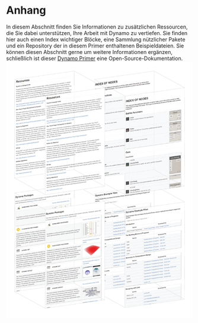 

# Anhang

In diesem Abschnitt finden Sie Informationen zu zusätzlichen Ressourcen, die Sie dabei unterstützen, Ihre Arbeit mit Dynamo zu vertiefen. Sie finden hier auch einen Index wichtiger Blöcke, eine Sammlung nützlicher Pakete und ein Repository der in diesem Primer enthaltenen Beispieldateien. Sie können diesen Abschnitt gerne um weitere Informationen ergänzen, schließlich ist dieser [Dynamo Primer](https://github.com/DynamoDS/DynamoPrimer) eine Open-Source-Dokumentation. ![IMAGE](images/A/a-cover.png)

